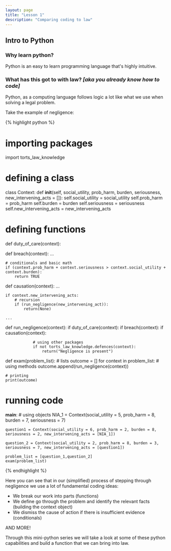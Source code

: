 ```yaml
---
layout: page
title: "Lesson 1"
description: "Comparing coding to law"
---
```


## Intro to Python

### Why learn python?
Python is an easy to learn programming language that's highly intuitive. 

### What has this got to with law? *[aka you already know how to code]*
Python, as a computing language follows logic a lot like what we use when solving a legal problem.

Take the example of negligence:

{% highlight python %}
# importing packages
import torts_law_knowledge

# defining a class
class Context:
    def __init__(self, social_utility, prob_harm, burden, seriousness, new_intervening_acts = []):
        self.social_utility = social_utility
        self.prob_harm = prob_harm
        self.burden = burden
        self.seriousness = seriousness
        self.new_intervening_acts = new_intervening_acts


# defining functions
def duty_of_care(context):


def breach(context):
    ...

    # conditionals and basic math
    if (context.prob_harm + context.seriousness > context.social_utility + context.burden):
        return TRUE

def causation(context):
    ...

    if context.new_intervening_acts:
        # recursion
        if (run_negligence(new_intervening_act)):
            return(None)
    
    ...


def run_negligence(context):
    if duty_of_care(context):
        if breach(context):
            if causation(context):

                # using other packages
                if not torts_law_knowledge.defences(context):
                    return("Negligence is present")

def exam(problem_list):
    # lists
    outcome = []
    for context in problem_list:
        # using methods
        outcome.append(run_negligence(context))
    
    # printing
    print(outcome)

# running code
__main__:
    # using objects
    NIA_1 = Context(social_utility = 5, prob_harm = 8, burden = 7, seriousness = 7)

    question1 = Context(social_utility = 6, prob_harm = 2, burden = 8, seriousness = 2, new_intervening_acts = [NIA_1])

    question_2 = Context(social_utility = 2, prob_harm = 8, burden = 3, seriousness = 7, new_intervening_acts = [question1])

    problem_list = [question_1,question_2]
    exam(problem_list)


{% endhighlight %}

Here you can see that in our (simplified) process of stepping through negligence we use a lot of fundamental coding ideas:
* We break our work into parts (functions)
* We define go through the problem and identify the relevant facts (building the context object) 
* We dismiss the cause of action if there is insufficient evidence (conditionals)

AND MORE!

Through this mini-python series we will take a look at some of these python capabilities and build a function that we can bring into law.